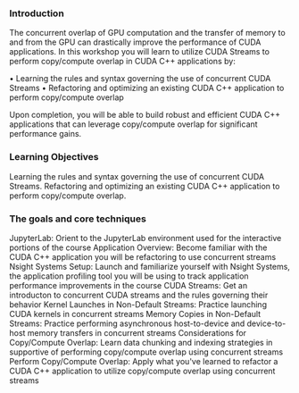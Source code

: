 ### Introduction

The concurrent overlap of GPU computation and the transfer of memory to and from the GPU can drastically improve the performance of CUDA applications. In this workshop you will learn to utilize CUDA Streams to perform copy/compute overlap in CUDA C++ applications by:

• Learning the rules and syntax governing the use of concurrent CUDA Streams
• Refactoring and optimizing an existing CUDA C++ application to perform copy/compute overlap

Upon completion, you will be able to build robust and efficient CUDA C++ applications that can leverage copy/compute overlap for significant performance gains.

### Learning Objectives

Learning the rules and syntax governing the use of concurrent CUDA Streams.
Refactoring and optimizing an existing CUDA C++ application to perform copy/compute overlap.


### The goals and core techniques

JupyterLab: Orient to the JupyterLab environment used for the interactive portions of the course
Application Overview: Become familiar with the CUDA C++ application you will be refactoring to use concurrent streams
Nsight Systems Setup: Launch and familiarize yourself with Nsight Systems, the application profiling tool you will be using to track application performance improvements in the course
CUDA Streams: Get an introducton to concurrent CUDA streams and the rules governing their behavior
Kernel Launches in Non-Default Streams: Practice launching CUDA kernels in concurrent streams
Memory Copies in Non-Default Streams: Practice performing asynchronous host-to-device and device-to-host memory transfers in concurrent streams
Considerations for Copy/Compute Overlap: Learn data chunking and indexing strategies in supportive of performing copy/compute overlap using concurrent streams
Perform Copy/Compute Overlap: Apply what you've learned to refactor a CUDA C++ application to utilize copy/compute overlap using concurrent streams

